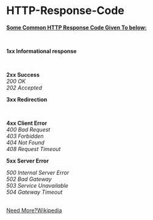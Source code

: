 # HTTP-Response-Code

<b><u>Some Common HTTP Response Code Given To below:</b></u>

<br />

<b>1xx Informational response</b>

<br />

<b>2xx Success</b>
<br />
<i>200 OK</i>
<br />
<i>202 Accepted</i>
<br />

<b>3xx Redirection</b>

<br/>

<b>4xx Client Error</b>
<br />
<i>400 Bad Request</i>
<br />
<i>403 Forbidden</i>
<br />
<i>404 Not Found</i>
<br />
<i>408 Request Timeout</i>
<br />

<b>5xx Server Error</b>
<br />


<i>500 Internal Server Error</i>
<br />
<i>502 Bad Gateway</i>
<br />
<i>503 Service Unavailable</i>
<br />
<i>504 Gateway Timeout</i>
<br />
<br />


<a href="https://en.wikipedia.org/wiki/List_of_HTTP_status_codes">Need More?Wikipedia</a>
